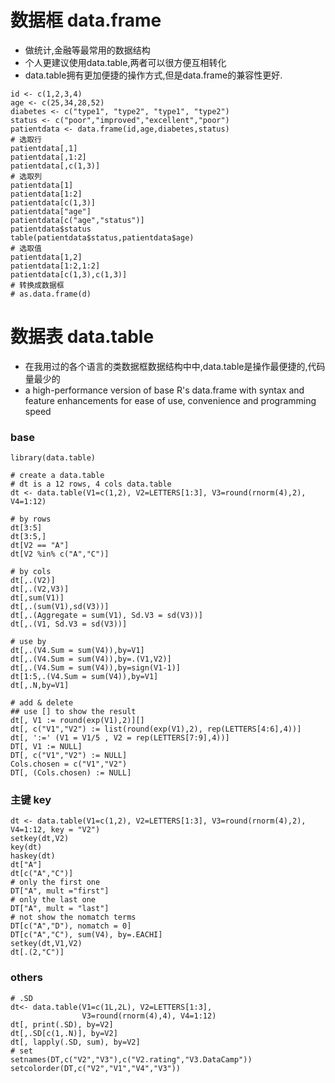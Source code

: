 # 数据框 data.frame
- 做统计,金融等最常用的数据结构
- 个人更建议使用data.table,两者可以很方便互相转化
- data.table拥有更加便捷的操作方式,但是data.frame的兼容性更好.

```
id <- c(1,2,3,4)
age <- c(25,34,28,52)
diabetes <- c("type1", "type2", "type1", "type2")
status <- c("poor","improved","excellent","poor")
patientdata <- data.frame(id,age,diabetes,status)
# 选取行
patientdata[,1]
patientdata[,1:2]
patientdata[,c(1,3)]
# 选取列
patientdata[1]
patientdata[1:2]
patientdata[c(1,3)]
patientdata["age"]
patientdata[c("age","status")]
patientdata$status
table(patientdata$status,patientdata$age)
# 选取值
patientdata[1,2]
patientdata[1:2,1:2]
patientdata[c(1,3),c(1,3)]
# 转换成数据框
# as.data.frame(d)
```

# 数据表 data.table
- 在我用过的各个语言的类数据框数据结构中中,data.table是操作最便捷的,代码量最少的
- a high-performance version of base R's data.frame with syntax and feature enhancements for ease of use, convenience and programming speed

### base
```
library(data.table)

# create a data.table
# dt is a 12 rows, 4 cols data.table
dt <- data.table(V1=c(1,2), V2=LETTERS[1:3], V3=round(rnorm(4),2), V4=1:12)

# by rows
dt[3:5]
dt[3:5,]
dt[V2 == "A"]
dt[V2 %in% c("A","C")]

# by cols
dt[,.(V2)]
dt[,.(V2,V3)]
dt[,sum(V1)]
dt[,.(sum(V1),sd(V3))]
dt[,.(Aggregate = sum(V1), Sd.V3 = sd(V3))]
dt[,.(V1, Sd.V3 = sd(V3))]

# use by
dt[,.(V4.Sum = sum(V4)),by=V1]
dt[,.(V4.Sum = sum(V4)),by=.(V1,V2)]
dt[,.(V4.Sum = sum(V4)),by=sign(V1-1)]
dt[1:5,.(V4.Sum = sum(V4)),by=V1]
dt[,.N,by=V1]

# add & delete
## use [] to show the result
dt[, V1 := round(exp(V1),2)][]
dt[, c("V1","V2") := list(round(exp(V1),2), rep(LETTERS[4:6],4))]
dt[, ':=' (V1 = V1/5 , V2 = rep(LETTERS[7:9],4))]
DT[, V1 := NULL]
DT[, c("V1","V2") := NULL]
Cols.chosen = c("V1","V2")
DT[, (Cols.chosen) := NULL]
```

### 主键 key
```
dt <- data.table(V1=c(1,2), V2=LETTERS[1:3], V3=round(rnorm(4),2), V4=1:12, key = "V2")
setkey(dt,V2)
key(dt)
haskey(dt)
dt["A"]
dt[c("A","C")]
# only the first one
DT["A", mult ="first"]
# only the last one
DT["A", mult = "last"]
# not show the nomatch terms
DT[c("A","D"), nomatch = 0]
DT[c("A","C"), sum(V4), by=.EACHI]
setkey(dt,V1,V2)
dt[.(2,"C")]
```

### others
```
# .SD
dt<- data.table(V1=c(1L,2L), V2=LETTERS[1:3],
                V3=round(rnorm(4),4), V4=1:12)
dt[, print(.SD), by=V2]
dt[,.SD[c(1,.N)], by=V2]
dt[, lapply(.SD, sum), by=V2]
# set
setnames(DT,c("V2","V3"),c("V2.rating","V3.DataCamp"))
setcolorder(DT,c("V2","V1","V4","V3"))
```
